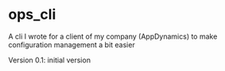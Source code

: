 # ops_cli
A cli I wrote for a client of my company (AppDynamics) to make configuration management a bit easier

Version 0.1: initial version
